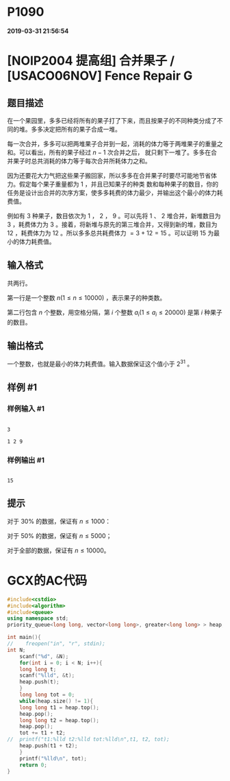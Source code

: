 
# P1090

**2019-03-31 21:56:54**
    
# [NOIP2004 提高组] 合并果子 / [USACO06NOV] Fence Repair G

## 题目描述

在一个果园里，多多已经将所有的果子打了下来，而且按果子的不同种类分成了不同的堆。多多决定把所有的果子合成一堆。

每一次合并，多多可以把两堆果子合并到一起，消耗的体力等于两堆果子的重量之和。可以看出，所有的果子经过 $n-1$ 次合并之后， 就只剩下一堆了。多多在合并果子时总共消耗的体力等于每次合并所耗体力之和。

因为还要花大力气把这些果子搬回家，所以多多在合并果子时要尽可能地节省体力。假定每个果子重量都为 $1$ ，并且已知果子的种类 数和每种果子的数目，你的任务是设计出合并的次序方案，使多多耗费的体力最少，并输出这个最小的体力耗费值。

例如有 $3$ 种果子，数目依次为 $1$ ， $2$ ， $9$ 。可以先将 $1$ 、 $2$ 堆合并，新堆数目为 $3$ ，耗费体力为 $3$ 。接着，将新堆与原先的第三堆合并，又得到新的堆，数目为 $12$ ，耗费体力为 $12$ 。所以多多总共耗费体力 $=3+12=15$ 。可以证明 $15$ 为最小的体力耗费值。

## 输入格式

共两行。  
第一行是一个整数 $n(1\leq n\leq 10000)$ ，表示果子的种类数。  

第二行包含 $n$ 个整数，用空格分隔，第 $i$ 个整数 $a_i(1\leq a_i\leq 20000)$ 是第 $i$ 种果子的数目。

## 输出格式

一个整数，也就是最小的体力耗费值。输入数据保证这个值小于 $2^{31}$ 。

## 样例 #1

### 样例输入 #1

```
3 
1 2 9
```

### 样例输出 #1

```
15
```

## 提示

对于 $30\%$ 的数据，保证有 $n \le 1000$：

对于 $50\%$ 的数据，保证有 $n \le 5000$；

对于全部的数据，保证有 $n \le 10000$。

# GCX的AC代码
```cpp
#include<cstdio>
#include<algorithm>
#include<queue>
using namespace std;
priority_queue<long long, vector<long long>, greater<long long> > heap;

int main(){
//    freopen("in", "r", stdin);
int N;
    scanf("%d", &N);
    for(int i = 0; i < N; i++){
	long long t;
	scanf("%lld", &t);
	heap.push(t);
    }
    long long tot = 0;
    while(heap.size() != 1){
	long long t1 = heap.top();
	heap.pop();
	long long t2 = heap.top();
	heap.pop();
	tot += t1 + t2;
//	printf("t1:%lld t2:%lld tot:%lld\n",t1, t2, tot);
	heap.push(t1 + t2);
    }
    printf("%lld\n", tot);
    return 0;
}

```

